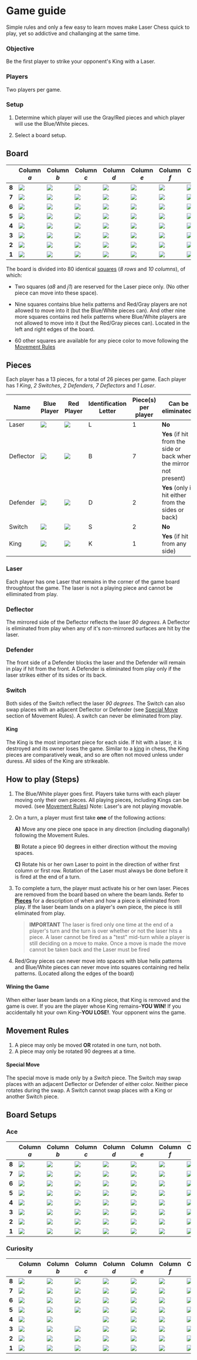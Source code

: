 # Game guide

Simple rules and only a few easy to learn moves make Laser Chess quick to play, yet so addictive and challanging at the same time.

### Objective

Be the first player to strike your opponent's King with a Laser.

### Players

Two players per game.

### Setup

1. Determine which player will use the Gray/Red pieces and which player will use the Blue/White pieces.

2. Select a board setup.

   

## Board

| | Column *a* | Column *b* | Column *c* | Column *d* | Column *e* | Column *f* | Column *g* | Column *h* | Column *i* | Column *j* |
| ----- | -------------------------------- | ---------------------------------- | ---------------------------- | ---------------------------- | ---------------------------- | ---------------------------- | ---------------------------- | ---------------------------- | -------------------------------- | ---------------------------------- |
| **8** | <img src="images/pieces/red_L_r1.png" width=""/>  | ![](images/pieces/blue_helix.png)  | ![](images/pieces/blank.png) | ![](images/pieces/blank.png) | ![](images/pieces/blank.png) | ![](images/pieces/blank.png) | ![](images/pieces/blank.png) | ![](images/pieces/blank.png) | ![](images/pieces/red_helix.png) | ![](images/pieces/blue_helix.png) |
| **7** | ![](images/pieces/red_helix.png) | ![](images/pieces/blank.png)       | ![](images/pieces/blank.png) | ![](images/pieces/blank.png) | ![](images/pieces/blank.png) | ![](images/pieces/blank.png) | ![](images/pieces/blank.png) | ![](images/pieces/blank.png) | ![](images/pieces/blank.png)     | ![](images/pieces/blue_helix.png) |
| **6** | ![](images/pieces/red_helix.png) | ![](images/pieces/blank.png)       | ![](images/pieces/blank.png) | ![](images/pieces/blank.png) | ![](images/pieces/blank.png) | ![](images/pieces/blank.png) | ![](images/pieces/blank.png) | ![](images/pieces/blank.png) | ![](images/pieces/blank.png)     | ![](images/pieces/blue_helix.png) |
| **5** | ![](images/pieces/red_helix.png) | ![](images/pieces/blank.png)       | ![](images/pieces/blank.png) | ![](images/pieces/blank.png) | ![](images/pieces/blank.png) | ![](images/pieces/blank.png) | ![](images/pieces/blank.png) | ![](images/pieces/blank.png) | ![](images/pieces/blank.png)     | ![](images/pieces/blue_helix.png) |
| **4** | ![](images/pieces/red_helix.png) | ![](images/pieces/blank.png)       | ![](images/pieces/blank.png) | ![](images/pieces/blank.png) | ![](images/pieces/blank.png) | ![](images/pieces/blank.png) | ![](images/pieces/blank.png) | ![](images/pieces/blank.png) | ![](images/pieces/blank.png)     | ![](images/pieces/blue_helix.png) |
| **3** | ![](images/pieces/red_helix.png) | ![](images/pieces/blank.png)       | ![](images/pieces/blank.png) | ![](images/pieces/blank.png) | ![](images/pieces/blank.png) | ![](images/pieces/blank.png) | ![](images/pieces/blank.png) | ![](images/pieces/blank.png) | ![](images/pieces/blank.png)     | ![](images/pieces/blue_helix.png) |
| **2** | ![](images/pieces/red_helix.png) | ![](images/pieces/blank.png)       | ![](images/pieces/blank.png) | ![](images/pieces/blank.png) | ![](images/pieces/blank.png) | ![](images/pieces/blank.png) | ![](images/pieces/blank.png) | ![](images/pieces/blank.png) | ![](images/pieces/blank.png)     | ![](images/pieces/blue_helix.png) |
| **1** | ![](images/pieces/red_helix.png) | ![](images/pieces/blue_helix.png)  | ![](images/pieces/blank.png) | ![](images/pieces/blank.png) | ![](images/pieces/blank.png) | ![](images/pieces/blank.png) | ![](images/pieces/blank.png) | ![](images/pieces/blank.png) | ![](images/pieces/red_helix.png) | ![](images/pieces/blue_L.png)      |



The board is divided into 80 identical [squares](Notation.md#Naming-the-squares) (*8 rows* and *10 columns*), of which:

- Two squares (*a8* and *j1*) are reserved for the Laser piece only. (No other piece can move into these space).

- Nine squares contains blue helix patterns and Red/Gray players are not allowed to move into it (but the Blue/White pieces can). And other nine more squares contains red helix patterns where Blue/White players are not allowed to move into it (but the Red/Gray pieces can).
  Located in the left and right edges of the board.

- 60 other squares are available for any piece color to move following the [Movement Rules](#movement-rules)

  

## Pieces

Each player has a 13 pieces, for a total of 26 pieces per game.
Each player has *1 King*, *2 Switches*, *2 Defenders*, *7 Deflectors* and *1 Laser*.

| Name      | Blue Player                   | Red Player                   | Identification Letter | Piece(s) per player | Can be eliminated?                                           |
| --------- | ----------------------------- | ---------------------------- | ------------------------------------------------------- | ------------------- | ------------------------------------------------------------ |
| Laser     | ![](images/pieces/blue_L.png) | ![](images/pieces/red_L.png) | L                                                       | 1                   | **No**                                                       |
| Deflector | ![](images/pieces/blue_B.png) | ![](images/pieces/red_B.png) | B                                                       | 7                   | **Yes** (if hit from the side or back where the mirror is not present) |
| Defender  | ![](images/pieces/blue_D.png) | ![](images/pieces/red_D.png) | D                                                       | 2                   | **Yes** (only if hit either from the sides or back)          |
| Switch    | ![](images/pieces/blue_S.png) | ![](images/pieces/red_S.png) | S                                                       | 2                   | **No**                                                       |
| King      | ![](images/pieces/blue_K.png) | ![](images/pieces/red_K.png) | K                                                       | 1                   | **Yes** (if hit from any side)                               |

### Laser

Each player has one Laser that remains in the corner of the game board throughtout the game. The laser is not a playing piece and cannot be elliminated from play.

### Deflector

The mirrored side of the Deflector reflects the laser *90 degrees*. 
A Deflector is eliminated from play when any of it's non-mirrored surfaces are hit by the laser.

### Defender

The front side of a Defender blocks the laser and the Defender will remain in play if hit from the front. 
A Defender is eliminated from play only if the laser strikes either of its sides or its back.

### Switch

Both sides of the Switch reflect the laser *90 degrees*. The Switch can also swap places with an adjacent Deflector or Defender (see [Special Move]() section of Movement Rules).
A switch can never be eliminated from play.

#### King

The King is the most important piece for each side. If hit with a laser, it is destroyed and its owner loses the game. Similar to a [king](https://en.wikipedia.org/wiki/King_(chess)) in chess, the King pieces are comparatively weak, and so are often not moved unless under duress.
All sides of the King are strikeable.



## How to play (Steps)

1. The Blue/White player goes first.
   Players take turns with each player moving only their own pieces. All playing pieces, including Kings can be moved. (see [Movement Rules](#movement-rules)) Note: Laser's are not playing movable.

2. On a turn, a player must first take **one** of the following actions:

   **A)** Move any one piece one space in any direction (including diagonally) following the Movement Rules.

   **B)** Rotate a piece 90 degrees in either direction without the moving spaces.

   **C)** Rotate his or her own Laser to point in the direction of wither first column or first row. Rotation of the Laser must always be done before it is fired at the end of a turn.

3. To complete a turn, the player must activate his or her own laser.
   Pieces are removed from the board based on where the beam lands. Refer to [**Pieces**](#pieces) for a description of when and how a piece is eliminated from play.
   If the laser beam lands on a player's own piece, the piece is still eliminated from play.

   > **IMPORTANT**
   > The laser is fired only one time at the end of a player's turn and the turn is over whether or not the laser hits a piece. A laser cannot be fired as a "test" mid-turn while a player is still deciding on a move to make. Once a move is made the move cannot be taken back and the Laser must be fired

4. Red/Gray pieces can never move into spaces with blue helix patterns and Blue/White pieces can never move into squares containing red helix patterns. (Located allong the edges of the board)

#### Wining the Game

When either laser beam lands on a King piece, that King is removed and the game is over. If you are the player whose King remains–**YOU WIN!**
If you accidentally hit your own King–**YOU LOSE!**. Your opponent wins the game.



## Movement Rules

1. A piece may only be moved **OR** rotated in one turn, not both.
2. A piece may only be rotated 90 degrees at a time.

#### Special Move

The special move is made only by a *Switch* piece. The Switch may swap places with an adjacent Deflector or Defender of either color. Neither piece rotates during the swap. 
A Switch cannot swap places with a King or another Switch piece.



## Board Setups

### Ace

| | Column *a* | Column *b* | Column *c* | Column *d* | Column *e* | Column *f* | Column *g* | Column *h* | Column *i* | Column *j* |
| ----- | -------------------------------- | ---------------------------------- | -------------------------------- | -------------------------------- | -------------------------------- | ------------------------------- | ------------------------------- | ------------------------------- | -------------------------------- | ---------------------------------- |
| **8** | ![](images/pieces/red_L_r1.png)  | ![](images/pieces/blue-helix.png) | ![](images/pieces/blank.png)     | ![](images/pieces/blank.png)     | ![](images/pieces/red_D_r1.png)  | ![](images/pieces/red_K.png)    | ![](images/pieces/red_D_r1.png) | ![](images/pieces/red_B_r3.png) | ![](images/pieces/red-helix.png) | ![](images/pieces/blue-helix.png) |
| **7** | ![](images/pieces/red-helix.png) | ![](images/pieces/blank.png)       | ![](images/pieces/red_B.png)     | ![](images/pieces/blank.png)     | ![](images/pieces/blank.png)     | ![](images/pieces/blank.png)    | ![](images/pieces/blank.png)    | ![](images/pieces/blank.png)    | ![](images/pieces/blank.png)     | ![](images/pieces/blue-helix.png) |
| **6** | ![](images/pieces/red-helix.png) | ![](images/pieces/blank.png)       | ![](images/pieces/blank.png)     | ![](images/pieces/blue_B_r1.png) | ![](images/pieces/blank.png)     | ![](images/pieces/blank.png)    | ![](images/pieces/blank.png)    | ![](images/pieces/blank.png)    | ![](images/pieces/blank.png)     | ![](images/pieces/blue-helix.png) |
| **5** | ![](images/pieces/red_B_r2.png)  | ![](images/pieces/blank.png)       | ![](images/pieces/blue_B.png)    | ![](images/pieces/blank.png)     | ![](images/pieces/red_S.png)     | ![](images/pieces/red_S_r1.png) | ![](images/pieces/blank.png)    | ![](images/pieces/red_B_r3.png) | ![](images/pieces/blank.png)     | ![](images/pieces/blue_B_r1.png)   |
| **4** | ![](images/pieces/red_B_r3.png)  | ![](images/pieces/blank.png)       | ![](images/pieces/blue_B_r1.png) | ![](images/pieces/blank.png)     | ![](images/pieces/blue_S_r1.png) | ![](images/pieces/blue_S.png)   | ![](images/pieces/blank.png)    | ![](images/pieces/red_B_r2.png) | ![](images/pieces/blank.png)     | ![](images/pieces/blue_B.png)      |
| **3** | ![](images/pieces/red-helix.png) | ![](images/pieces/blank.png)       | ![](images/pieces/blank.png)     | ![](images/pieces/blank.png)     | ![](images/pieces/blank.png)     | ![](images/pieces/blank.png)    | ![](images/pieces/red_B_r3.png) | ![](images/pieces/blank.png)    | ![](images/pieces/blank.png)     | ![](images/pieces/blue-helix.png) |
| **2** | ![](images/pieces/red-helix.png) | ![](images/pieces/blank.png)       | ![](images/pieces/blank.png)     | ![](images/pieces/blank.png)     | ![](images/pieces/blank.png)     | ![](images/pieces/blank.png)    | ![](images/pieces/blank.png)    | ![](images/pieces/red_B_r2.png) | ![](images/pieces/blank.png)     | ![](images/pieces/blue-helix.png) |
| **1** | ![](images/pieces/red-helix.png) | ![](images/pieces/blue-helix.png) | ![](images/pieces/blue_B_r1.png) | ![](images/pieces/blue_D.png)    | ![](images/pieces/blue_K.png)    | ![](images/pieces/blue_D.png)   | ![](images/pieces/blank.png)    | ![](images/pieces/blank.png)    | ![](images/pieces/red-helix.png) | ![](images/pieces/blue_L.png)      |

### Curiosity

| | Column *a* | Column *b* | Column *c* | Column *d* | Column *e* | Column *f* | Column *g* | Column *h* | Column *i* | Column *j* |
| ----- | -------------------------------- | ---------------------------------- | -------------------------------- | -------------------------------- | -------------------------------- | ------------------------------- | ------------------------------- | ------------------------------- | -------------------------------- | ---------------------------------- |
| **8** | ![](images/pieces/red_L_r1.png)  | ![](images/pieces/blue-helix.png) | ![](images/pieces/blank.png)     | ![](images/pieces/blank.png)     | ![](images/pieces/red_D_r1.png)  | ![](images/pieces/red_K.png)    | ![](images/pieces/red_D_r1.png) | ![](images/pieces/red_S_r1.png) | ![](images/pieces/red-helix.png) | ![](images/pieces/blue-helix.png) |
| **7** | ![](images/pieces/red-helix.png) | ![](images/pieces/blank.png)       | ![](images/pieces/blank.png)     | ![](images/pieces/blank.png)     | ![](images/pieces/blank.png)     | ![](images/pieces/blank.png)    | ![](images/pieces/blank.png)    | ![](images/pieces/blank.png)    | ![](images/pieces/blank.png)     | ![](images/pieces/blue-helix.png) |
| **6** | ![](images/pieces/red-helix.png) | ![](images/pieces/blank.png)       | ![](images/pieces/blank.png)     | ![](images/pieces/blue_B_r1.png) | ![](images/pieces/blank.png)     | ![](images/pieces/blank.png)    | ![](images/pieces/red_B_r2.png) | ![](images/pieces/blank.png)    | ![](images/pieces/blank.png)     | ![](images/pieces/blue-helix.png) |
| **5** | ![](images/pieces/red_B_r2.png)  | ![](images/pieces/blue_B.png)      | ![](images/pieces/blank.png)     | ![](images/pieces/blank.png)     | ![](images/pieces/blue_B_r3.png) | ![](images/pieces/red_S_r1.png) | ![](images/pieces/blank.png)    | ![](images/pieces/blank.png)    | ![](images/pieces/red_B_r3.png)  | ![](images/pieces/blue_B_r1.png)   |
| **4** | ![](images/pieces/red_B_r3.png)  | ![](images/pieces/blue_B_r1.png)   |                                  | ![](images/pieces/blank.png)     | ![](images/pieces/blue_S_r1.png) | ![](images/pieces/red_B_r1.png) | ![](images/pieces/blank.png)    | ![](images/pieces/blank.png)    | ![](images/pieces/red_B_r2.png)  | ![](images/pieces/blue_B.png)      |
| **3** | ![](images/pieces/red-helix.png) | ![](images/pieces/blank.png)       | ![](images/pieces/blank.png)     | ![](images/pieces/blue_B.png)    | ![](images/pieces/blank.png)     | ![](images/pieces/blank.png)    | ![](images/pieces/red_B_r3.png) | ![](images/pieces/blank.png)    | ![](images/pieces/blank.png)     | ![](images/pieces/blue-helix.png) |
| **2** | ![](images/pieces/red-helix.png) | ![](images/pieces/blank.png)       | ![](images/pieces/blank.png)     | ![](images/pieces/blank.png)     | ![](images/pieces/blank.png)     | ![](images/pieces/blank.png)    | ![](images/pieces/blank.png)    | ![](images/pieces/red_B_r2.png) | ![](images/pieces/blank.png)     | ![](images/pieces/blue-helix.png) |
| **1** | ![](images/pieces/red-helix.png) | ![](images/pieces/blue-helix.png) | ![](images/pieces/blue_S_r1.png) | ![](images/pieces/blue_D.png)    | ![](images/pieces/blue_K.png)    | ![](images/pieces/blue_D.png)   | ![](images/pieces/blank.png)    | ![](images/pieces/blank.png)    | ![](images/pieces/red-helix.png) | ![](images/pieces/blue_L.png)      |
